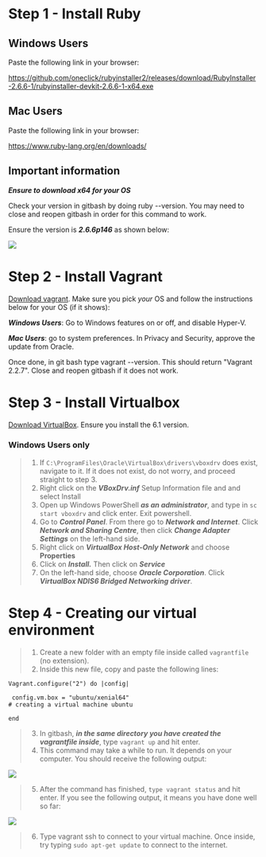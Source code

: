 # Step 1 - Install Ruby

## Windows Users

Paste the following link in your browser:

https://github.com/oneclick/rubyinstaller2/releases/download/RubyInstaller-2.6.6-1/rubyinstaller-devkit-2.6.6-1-x64.exe

## Mac Users

Paste the following link in your browser:

https://www.ruby-lang.org/en/downloads/

## Important information

***Ensure to download x64 for your OS***

Check your version in gitbash by doing ruby --version. You may need to close and reopen gitbash in order for this command to work.

Ensure the version is ***2.6.6p146*** as shown below:

![](https://github.com/khanmaster/vb_vagrant_installtion/raw/master/images/ruby_version.png)

# Step 2 - Install Vagrant

[Download vagrant](https://www.vagrantup.com/). Make sure you pick *your* OS and follow the instructions below for your OS (if it shows):

***Windows Users***: Go to Windows features on or off, and disable Hyper-V.

***Mac Users***: go to system preferences. In Privacy and Security, approve the update from Oracle.

Once done, in git bash type vagrant --version. This should return "Vagrant 2.2.7". Close and reopen gitbash if it does not work.

# Step 3 - Install Virtualbox

[Download VirtualBox](https://www.virtualbox.org/wiki/Downloads). Ensure you install the 6.1 version. 

### Windows Users only

> 1. If `C:\ProgramFiles\Oracle\VirtualBox\drivers\vboxdrv` does exist, navigate to it. If it does not exist, do not worry, and proceed straight to step 3.
> 2. Right click on the ***VBoxDrv.inf*** Setup Information file and and select Install
> 3. Open up Windows PowerShell ***as an administrator***, and type in `sc start vboxdrv` and click enter. Exit powershell.
> 4. Go to ***Control Panel***. From there go to ***Network and Internet***. Click ***Network and Sharing Centre***, then click ***Change Adapter Settings*** on the left-hand side.
> 5. Right click on ***VirtualBox Host-Only Network*** and choose **Properties**
> 6. Click on ***Install.*** Then click on ***Service***
> 7. On the left-hand side, choose ***Oracle Corporation***. Click ***VirtualBox NDIS6 Bridged Networking driver***.

# Step 4 - Creating our virtual environment 

> 1. Create a new folder with an empty file inside called `vagrantfile` (no extension).
> 2. Inside this new file, copy and paste the following lines:

```
Vagrant.configure("2") do |config|

 config.vm.box = "ubuntu/xenial64"
# creating a virtual machine ubuntu 

end
```
> 3. In gitbash, ***in the same directory you have created the vagrantfile inside***, type `vagrant up` and hit enter.
> 4. This command may take a while to run. It depends on your computer. You should receive the following output:

![](https://github.com/khanmaster/vb_vagrant_installtion/blob/master/images/vagrantup_result.png)

> 5. After the command has finished, `type vagrant status` and hit enter. If you see the following output, it means you have done well so far:

![](https://github.com/khanmaster/vb_vagrant_installtion/blob/master/images/vagrant_status.png)

> 6. Type vagrant ssh to connect to your virtual machine. Once inside, try typing `sudo apt-get update` to connect to the internet.